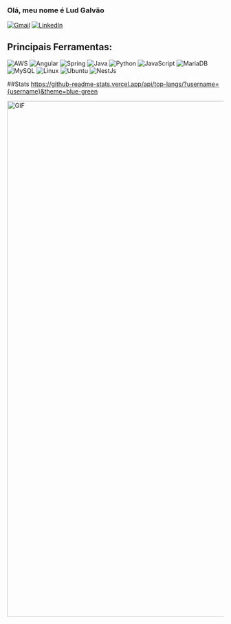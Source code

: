 ###  Olá, meu nome é Lud Galvão

[![Gmail](https://img.shields.io/badge/Gmail-D14836?style=for-the-badge&logo=gmail&logoColor=white)](mailto:ludgalvao09@gmail.com)
[![LinkedIn](https://img.shields.io/badge/linkedin-%230077B5.svg?style=for-the-badge&logo=linkedin&logoColor=white)](https://www.linkedin.com/in/lud-galv%C3%A3o/)

## Principais Ferramentas: 

![AWS](https://img.shields.io/badge/AWS-%23FF9900.svg?style=for-the-badge&logo=amazon-aws&logoColor=white)
![Angular](https://img.shields.io/badge/angular-%23DD0031.svg?style=for-the-badge&logo=angular&logoColor=white)
![Spring](https://img.shields.io/badge/spring-%236DB33F.svg?style=for-the-badge&logo=spring&logoColor=white)
![Java](https://img.shields.io/badge/java-%23ED8B00.svg?style=for-the-badge&logo=openjdk&logoColor=white)
![Python](https://img.shields.io/badge/python-3670A0?style=for-the-badge&logo=python&logoColor=ffdd54)
![JavaScript](https://img.shields.io/badge/javascript-%23323330.svg?style=for-the-badge&logo=javascript&logoColor=%23F7DF1E)
![MariaDB](https://img.shields.io/badge/MariaDB-003545?style=for-the-badge&logo=mariadb&logoColor=white)
![MySQL](https://img.shields.io/badge/mysql-4479A1.svg?style=for-the-badge&logo=mysql&logoColor=white)
![Linux](https://img.shields.io/badge/Linux-FCC624?style=for-the-badge&logo=linux&logoColor=black)
![Ubuntu](https://img.shields.io/badge/Ubuntu-E95420?style=for-the-badge&logo=ubuntu&logoColor=white)
![NestJs](https://img.shields.io/badge/nestjs-E0234E?style=for-the-badge&logo=nestjs&logoColor=white)

##Stats
https://github-readme-stats.vercel.app/api/top-langs/?username={username}&theme=blue-green

<img src="https://media.giphy.com/media/v1.Y2lkPTc5MGI3NjExdXVubG0xbnVlZnVjbTU1cjhvbGN5eml4MjR1bndsMW1pNThiNnlpaSZlcD12MV9pbnRlcm5hbF9naWZfYnlfaWQmY3Q9Zw/lptIayuGHV9Utu3iTv/giphy.gif" alt="GIF" width="1200">





